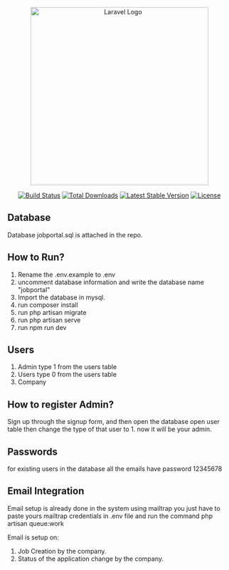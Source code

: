 <p align="center"><a href="https://laravel.com" target="_blank"><img src="https://raw.githubusercontent.com/laravel/art/master/logo-lockup/5%20SVG/2%20CMYK/1%20Full%20Color/laravel-logolockup-cmyk-red.svg" width="400" alt="Laravel Logo"></a></p>

<p align="center">
<a href="https://github.com/laravel/framework/actions"><img src="https://github.com/laravel/framework/workflows/tests/badge.svg" alt="Build Status"></a>
<a href="https://packagist.org/packages/laravel/framework"><img src="https://img.shields.io/packagist/dt/laravel/framework" alt="Total Downloads"></a>
<a href="https://packagist.org/packages/laravel/framework"><img src="https://img.shields.io/packagist/v/laravel/framework" alt="Latest Stable Version"></a>
<a href="https://packagist.org/packages/laravel/framework"><img src="https://img.shields.io/packagist/l/laravel/framework" alt="License"></a>
</p>

## Database

Database jobportal.sql is attached in the repo.

## How to Run?
1. Rename the .env.example to .env
2. uncomment database information and write the database name "jobportal"
3. Import the database in mysql.
4. run composer install
5. run php artisan migrate
6. run php artisan serve
7. run npm run dev

## Users 
1. Admin type 1 from the users table
2. Users type 0 from the users table
3. Company 

## How to register Admin? 
Sign up through the signup form, and then open the database open user table then change the type  of that user to 1. now it will be your admin.

## Passwords
for existing users in the database all the emails have password 12345678

## Email Integration
Email setup is already done in the system using mailtrap you just have to paste yours mailtrap credentials in .env file and
run the command php artisan queue:work

Email is setup on:
1. Job Creation by the company.
2. Status of the application change by the company.





